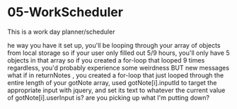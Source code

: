 # 05-WorkScheduler

This is a work day planner/scheduler

he way you have it set up, you'll be looping through your array of objects from local storage
so if your user only filled out 5/9 hours, you'll only have 5 objects in that array
so if you created a for-loop that looped 9 times regardless, you'd probably experience some weirdness
BUT
new messages
what if in returnNotes , you created a for-loop that just looped through the entire length of your gotNote array, used gotNote[i].inputId to target the appropriate input with jquery, and set its text to whatever the current value of gotNote[i].userInput is?
are you picking up what I'm putting down?
